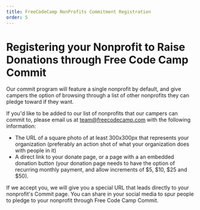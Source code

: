 ```yaml
---
title: FreeCodeCamp NonProfits Commitment Registration
order: 5
---
```

# Registering your Nonprofit to Raise Donations through Free Code Camp Commit

Our commit program will feature a single nonprofit by default, and give campers the option of browsing through a list of other nonprofits they can pledge toward if they want.

If you'd like to be added to our list of nonprofits that our campers can commit to, please email us at team@freecodecamp.com with the following information:

- The URL of a square photo of at least 300x300px that represents your organization (preferably an action shot of what your organization does with people in it)
- A direct link to your donate page, or a page with a an embedded donation button (your donation page needs to have the option of recurring monthly payment, and allow increments of $5, $10, $25 and $50).

If we accept you, we will give you a special URL that leads directly to your nonprofit's Commit page. You can share in your social media to spur people to pledge to your nonprofit through Free Code Camp Commit.
